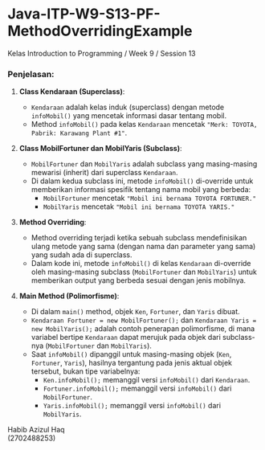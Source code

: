 # Java-ITP-W9-S13-PF-MethodOverridingExample

Kelas Introduction to Programming / Week 9 / Session 13

### Penjelasan:
1. **Class Kendaraan (Superclass)**: 
   - `Kendaraan` adalah kelas induk (superclass) dengan metode `infoMobil()` yang mencetak informasi dasar tentang mobil.
   - Method `infoMobil()` pada kelas `Kendaraan` mencetak `"Merk: TOYOTA, Pabrik: Karawang Plant #1"`.

2. **Class MobilFortuner dan MobilYaris (Subclass)**:
   - `MobilFortuner` dan `MobilYaris` adalah subclass yang masing-masing mewarisi (inherit) dari superclass `Kendaraan`.
   - Di dalam kedua subclass ini, metode `infoMobil()` di-override untuk memberikan informasi spesifik tentang nama mobil yang berbeda:
     - `MobilFortuner` mencetak `"Mobil ini bernama TOYOTA FORTUNER."`
     - `MobilYaris` mencetak `"Mobil ini bernama TOYOTA YARIS."`

3. **Method Overriding**:
   - Method overriding terjadi ketika sebuah subclass mendefinisikan ulang metode yang sama (dengan nama dan parameter yang sama) yang sudah ada di superclass.
   - Dalam kode ini, metode `infoMobil()` di kelas `Kendaraan` di-override oleh masing-masing subclass (`MobilFortuner` dan `MobilYaris`) untuk memberikan output yang berbeda sesuai dengan jenis mobilnya.

4. **Main Method (Polimorfisme)**:
   - Di dalam `main()` method, objek `Ken`, `Fortuner`, dan `Yaris` dibuat.
   - `Kendaraan Fortuner = new MobilFortuner();` dan `Kendaraan Yaris = new MobilYaris();` adalah contoh penerapan polimorfisme, di mana variabel bertipe `Kendaraan` dapat merujuk pada objek dari subclass-nya (`MobilFortuner` dan `MobilYaris`).
   - Saat `infoMobil()` dipanggil untuk masing-masing objek (`Ken`, `Fortuner`, `Yaris`), hasilnya tergantung pada jenis aktual objek tersebut, bukan tipe variabelnya:
     - `Ken.infoMobil();` memanggil versi `infoMobil()` dari `Kendaraan`.
     - `Fortuner.infoMobil();` memanggil versi `infoMobil()` dari `MobilFortuner`.
     - `Yaris.infoMobil();` memanggil versi `infoMobil()` dari `MobilYaris`.


Habib Azizul Haq  
(2702488253)

